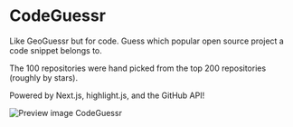 # CodeGuessr

Like GeoGuessr but for code. Guess which popular open source project a code snippet belongs to.

The 100 repositories were hand picked from the top 200 repositories (roughly by stars).

Powered by Next.js, highlight.js, and the GitHub API!

![Preview image CodeGuessr](https://github.com/healeycodes/codeguessr/blob/main/preview.png)
